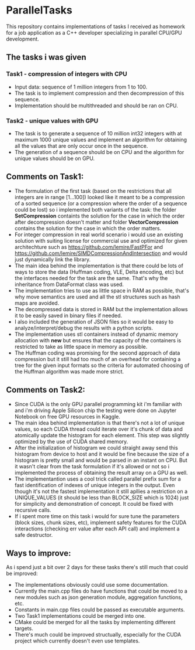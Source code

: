 # ParallelTasks
This repository contains implementations of tasks I received as homework for a job application as a C++ developer specializing in parallel CPU/GPU development.

## The tasks i was given
### Task1 - compression of integers with CPU
- Input data: sequence of 1 million integers from 1 to 100.
- The task is to implement compression and then decompression of this sequence.
- Implementation should be multithreaded and should be ran on CPU.

### Task2 - unique values with GPU
- The task is to generate a sequence of 10 million int32 integers with at maximum 1000 unique values and implement an algorithm for obtaining all the values that are only occur once in the sequence.
- The generation of a sequence should be on CPU and the algorithm for unique values should be on GPU.

## Comments on Task1:
- The formulation of the first task (based on the restrictions that all integers are in range [1...100]) looked like it meant to be a compression of a sorted sequence (or a compression where the order of a sequence could be lost) so i implemented both variants of the task: the folder **SetCompression** containts the solution for the case in which the order after decompression doesn't matter and folder **VectorCompression** contains the solution for the case in which the order matters.
- For integer compression in real world scenario i would use an existing solution with suiting license for commercial use and optimized for given architechture such as https://github.com/lemire/FastPFor and https://github.com/lemire/SIMDCompressionAndIntersection and would just dynamically link the library.
- The main idea behind the implementation is that there could be lots of ways to store the data (Huffman coding, VLE, Delta encoding, etc) but the interfaces needed for the task are the same. That's why the inheritance from DataFormat class was used. 
- The implementation tries to use as little space in RAM as possible, that's why move semantics are used and all the stl structures such as hash maps are avoided.
- The decompressed data is stored in RAM but the implementation allows it to be easily saved in binary files if needed.
- I also included the generation of JSON files so it would be easy to analyze/interpret/debug the results with a python scripts.
- The implementation uses stl containers instead of dynamic memory allocation with **new** but ensures that the capacity of the containers is restricted to take as little space in memory as possible.
- The Huffman coding was promising for the second approach of data compression but it still had too much of an overhead for containing a tree for the given input formats so the criteria for automated choosing of the Huffman algorithm was made more strict.

## Comments on Task2:
- Since CUDA is the only GPU parallel programming kit i'm familiar with and i'm driving Apple Silicon chip the testing were done on Jupyter Notebook on free GPU resources in Kaggle.
- The main idea behind implementation is that there's not a lot of unique values, so each CUDA thread could iterate over it's chunk of data and atomically update the histogram for each element. This step was slightly optimized by the use of CUDA shared memory.
- After the initialization of histogram we could straight away send this histogram from device to host and it would be fine because the size of a histogram is pretty small and would be parsed in an instant on CPU. But it wasn't clear from the task formulation if it's allowed or not so i implemented the process of obtaining the result array on a GPU as well.
- The implementantion uses a cool trick called parallel prefix sum for a fast identification of indexes of unique integers in the output. Even though it's not the fastest implementation it still apllies a restriction on a UNIQUE_VALUES (it should be less than BLOCK_SIZE which is 1024) just for simplicity and demonstration of concept. It could be fixed with recursive calls.
- If i spent more time on this task i would for sure tune the parameters (block sizes, chunk sizes, etc), implement safety features for the CUDA interactions (checking err value after each API call) and implement a safe destructor.

## Ways to improve:
As i spend just a bit over 2 days for these tasks there's still much that could be improved:
- The implementations obviously could use some documentation.
- Currently the main.cpp files do have functions that could be moved to a new modules such as json generation module, aggregation functions, etc.
- Constants in main.cpp files could be passed as executable arguments.
- Two Task1 implementations could be merged into one.
- CMake could be merged for all the tasks by implementing different targets.
- There's much could be improved structually, especially for the CUDA project which currently doesn't even use templates.
